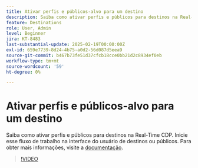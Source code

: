 ```yaml
---
title: Ativar perfis e públicos-alvo para um destino
description: Saiba como ativar perfis e públicos para destinos na Real-Time CDP.
feature: Destinations
role: User, Admin
level: Beginner
jira: KT-8483
last-substantial-update: 2025-02-19T00:00:00Z
exl-id: 659e7739-8d24-4b75-a0d2-56d087d5eea9
source-git-commit: b467b73fe51d37cfcb18cce0bb21d2c8934ef0eb
workflow-type: tm+mt
source-wordcount: '59'
ht-degree: 0%

---
```


# Ativar perfis e públicos-alvo para um destino

Saiba como ativar perfis e públicos para destinos na Real-Time CDP.  Inicie esse fluxo de trabalho na interface do usuário de destinos ou públicos. Para obter mais informações, visite a [documentação](https://experienceleague.adobe.com/pt-br/docs/experience-platform/destinations/ui/activate/activation-overview).

>[!VIDEO](https://video.tv.adobe.com/v/336046/?learn=on&enablevpops)

